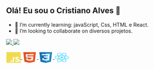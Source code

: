 ## Olá! Eu sou o Cristiano Alves 👋

- 🌱 I’m currently learning: javaScript, Css, HTML e React.
- 👯 I’m looking to collaborate on diversos projetos.

<div>
  <a href="https://beacons.ai/Cristiano-Alves01">
  <img heigth-"180cm" src="https://github-readme-stats.vercel.app/api?username=Cristiano-Alves01&show_icons-true&theme=dark&include_all_commits=true&count_private-true"/>
  <img heigth-"180cm" src="https://github-readme-stats.vercel.app/api/top-langs/?username=Cristiano-Alves01&layout=compact&langs_count-16&theme=dark"/>
  </div>   

<div style="display: inline_block"><br>

  <img align="center" alt="Cris-Js" height="30" width="40" src="https://raw.githubusercontent.com/devicons/devicon/master/icons/javascript/javascript-plain.svg">
  <img align="center" alt="Rafa-HTML" height="30" width="40" src="https://raw.githubusercontent.com/devicons/devicon/master/icons/html5/html5-original.svg">
  <img align="center" alt="Rafa-CSS" height="30" width="40" src="https://raw.githubusercontent.com/devicons/devicon/master/icons/css3/css3-original.svg">   
  <img align="center" alt="Rafa-React" height="30" width="40" src="https://raw.githubusercontent.com/devicons/devicon/master/icons/react/react-original.svg">
  
</div>



        







